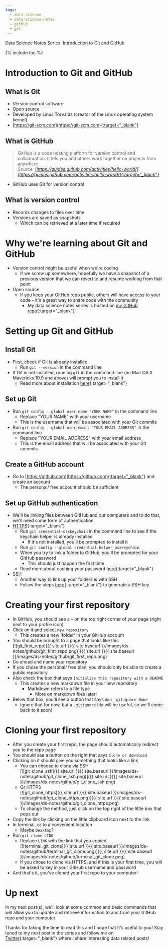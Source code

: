 ```yaml
---
tags:
  - data-science
  - data-science-notes
  - github
  - git
---
```

Data Science Notes Series: Introduction to Git and GitHub

{% include toc %}

# Introduction to Git and GitHub

## What is Git

- Version control software
- Open source
- Developed by Linus Torvalds (creator of the Linux operating system kernel)
- [https://git-scm.com](https://git-scm.com){:target="_blank"}

## What is GitHub

> GitHub is a code hosting platform for version control and collaboration. It lets you and others work together on projects from anywhere.  
*Source: [https://guides.github.com/activities/hello-world/](https://guides.github.com/activities/hello-world/){:target="_blank"}*

- GitHub uses Git for version control

## What is version control

- Records changes to files over time
- Versions are saved as snapshots
    - Which can be retrieved at a later time if required

# Why we're learning about Git and GitHub

- Version control might be useful when we're coding
    - If we screw up somewhere, hopefully we have a snapshot of a previous version that we can revert to and resume working from that point
- Open source
    - If you keep your GitHub repo public, others will have access to your code - it's a great way to share code with the community
        - My data science notes series is hosted on [my GitHub repo](https://github.com/jocelyn-ong/data-science-notes){:target="_blank"}

# Setting up Git and GitHub

## Install Git

- First, check if Git is already installed
    - Run `git --version` in the command line
- If Git is not installed, running `git` in the command line (on Mac OS X Mavericks 10.9 and above) will prompt you to install it
    - Read more about installation [here](https://git-scm.com/book/en/v2/Getting-Started-Installing-Git){:target="_blank"}

## Set up Git

- Run `git config --global user.name "YOUR NAME"` in the command line
    - Replace "YOUR NAME" with your username
    - This is the username that will be associated with your Git commits
- Run `git config --global user.email "YOUR EMAIL ADDRESS"` in the command line
    - Replace "YOUR EMAIL ADDRESS" with your email address
    - This is the email address that will be associated with your Git commits

## Create a GitHub account

- Go to [https://github.com](https://github.com){:target="_blank"} and create an account
    - The personal/ free account should be sufficient

## Set up GitHub authentication

- We'll be linking files between GitHub and our computers and to do that, we'll need some form of authentication
- [HTTPS](https://help.github.com/articles/caching-your-github-password-in-git/){:target="_blank"}
    - Run `git credential-osxkeychain` in the command line to see if the keychain helper is already installed
        - If it's not installed, you'll be prompted to install it
    - Run `git config --global credential.helper osxkeychain`
    - When you try to link a folder to GitHub, you'll be prompted for your GitHub password
        - This should just happen the first time
    - Read more about caching your password [here](https://help.github.com/articles/caching-your-github-password-in-git/){:target="_blank"}
- SSH
    - Another way to link up your folders is with SSH
    - Follow the steps [here](https://help.github.com/articles/generating-a-new-ssh-key-and-adding-it-to-the-ssh-agent/){:target="_blank"} to generate a SSH key

# Creating your first repository

- In GitHub, you should see a `+` on the top right corner of your page (right next to your profile icon)
- Click on it and select `new repository`
    - This creates a new 'folder' in your GitHub account
- You should be brought to a page that looks like this  
    [![git_first_repo]({{ site.url }}{{ site.baseurl }}/images/ds-notes/github/git_first_repo.png)]({{ site.url }}{{ site.baseurl }}/images/ds-notes/github/git_first_repo.png)
- Go ahead and name your repository
- If you chose the personal/ free plan, you should only be able to create a public repository
- Also check the box that says `Initialize this repository with a README`
    - This creates a new markdown file in your new repository
        - Markdown refers to a file type
            - More on markdown files later!
- Below that box, you'll see a button that says `Add .gitignore None`
    - Ignore that for now, but a `.gitignore` file will be useful, so we'll come back to it soon!

# Cloning your first repository

- After you create your first repo, the page should automatically redirect you to the repo page
- You should see a button on the right that says `Clone or download`
- Clicking on it should give you something that looks like a link
    - You can choose to clone via SSH  
        [![git_clone_ssh]({{ site.url }}{{ site.baseurl }}/images/ds-notes/github/git_clone_ssh.png)]({{ site.url }}{{ site.baseurl }}/images/ds-notes/github/git_clone_ssh.png)
    - Or HTTPS  
        [![git_clone_https]({{ site.url }}{{ site.baseurl }}/images/ds-notes/github/git_clone_https.png)]({{ site.url }}{{ site.baseurl }}/images/ds-notes/github/git_clone_https.png)
    - To change the method, just click on the top right of the little box that pops out
- Copy the link by clicking on the little clipboard icon next to the link
- In terminal, `cd` to a convenient location
    - Maybe `Desktop`?
- Run `git clone LINK`
    - Replace `LINK` with the link that you copied  
        [![terminal_git_clone]({{ site.url }}{{ site.baseurl }}/images/ds-notes/github/terminal_git_clone.png)]({{ site.url }}{{ site.baseurl }}/images/ds-notes/github/terminal_git_clone.png)
    - If you chose to clone via HTTPS, and if this is your first time, you will be asked to key in your GitHub username and password
- And that's it, you've cloned your first repo to your computer!

# Up next

In my next post(s), we'll look at some common and basic commands that will allow you to update and retrieve information to and from your GitHub repo and your computer.

Thanks for taking the time to read this and I hope that it's useful to you! Stay tuned to my next post in the series and follow me on [Twitter](https://twitter.com/joce_ong){:target="_blank"} where I share interesting data related posts!
